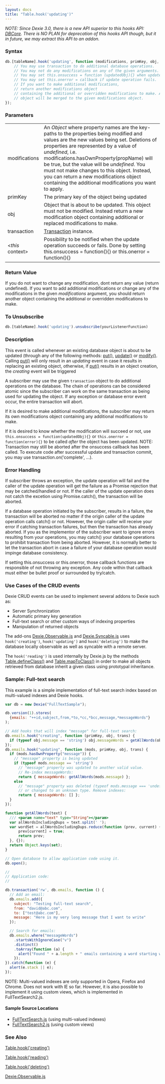 ```yaml
---
layout: docs
title: "Table.hook('updating')"
---
```


*NOTE: Since Dexie 3.0, there is a new API superior to this hooks API: [DBCore](/docs/DBCore/DBCore). There is NO PLAN for deprecation of this hooks API though, but it in future, we may extract this API to an addon.*

### Syntax

```javascript
db.[tableName].hook('updating', function (modifications, primKey, obj, transaction) {
    // You may use transaction to do additional database operations.
    // You may not do any modifications on any of the given arguments.
    // You may set this.onsuccess = function (updatedObj){} when update operation completes.
    // You may set this.onerror = callback if update operation fails.
    // If you want to make additional modifications,
    // return another modifications object
    // containing the additional or overridden modifications to make. Any returned
    // object will be merged to the given modifications object.
});
```

### Parameters
<table>
<tr><td>modifications</td><td>An <i>Object</i> where property names are the key-paths to the properties being modified and values are the new values being set. Deletions of properties are represented by a value of <i>undefined</i>, i.e. modifications.hasOwnProperty(propName) will be true, but the value will be <i>undefined</i>. You must not make changes to this object. Instead, you can return a new modifications object containing the additional modifications you want to apply.</td></tr>
<tr><td>primKey</td><td>The primary key of the object being updated</td></tr>
<tr><td>obj</td><td>Object that is about to be updated. This object must not be modified. Instead return a new modification object containing additional or replaced modifications to make.</td></tr>
<tr><td>transaction</td><td><a href="/docs/Transaction/Transaction">Transaction</a> instance.</td></tr>
<tr><td>&lt;<i>this</i> context&gt;</td><td>Possibility to be notified when the update operation succeeds or fails. Done by setting this.onsuccess = function(){} or this.onerror = function(){}</td></tr>
</table>

### Return Value

If you do not want to change any modification, dont return any value (return undefined). If you want to add additional modifications or change any of the modifications in the given _modifications_ argument, you should return another object containing the additional or overridden modifications to make.

### To Unsubscribe

```javascript
db.[tableName].hook('updating').unsubscribe(yourListenerFunction)
```

### Description

This event is called whenever an existing database object is about to be updated (through any of the following methods: [put()](/docs/Table/Table.put()), [update()](/docs/Table/Table.update()) or [modify()](/docs/Collection/Collection.modify()). Calling [put()](/docs/Table/Table.put()) will only result in an <i>updating</i> event in case it results in replacing an existing object, otherwise, if [put()](/docs/Table/Table.put()) results in an object creation, the _creating_ event will be triggered

A subscriber may use the given `transaction` object to do additional operations on the database. The chain of operations can be considered atomic since the subscriber can work on the same transaction as being used for updating the object. If any exception or database error event occur, the entire transaction will abort.

If it is desired to make additional modifications, the subscriber may return its own modifications object containing any additional modifications to make.

If it is desired to know whether the modification will succeed or not, use `this.onsuccess = function(updatedObj){}` or `this.onerror = function(error){}` to be called _after_ the object has been updated. NOTE: Transaction may still be aborted after the onsuccess callback has been called. To execute code after successful update and transaction commit, you may use transaction.on('complete', ...).

### Error Handling

If subscriber throws an exception, the update operation will fail and the caller of the update operation will get the failure as a Promise rejection that may be catched/handled or not. If the caller of the update operation does not catch the excetion using Promise.catch(), the transaction will be aborted.

If a database operation initiated by the subscriber, results in a failure, the transaction will be aborted no matter if the origin caller of the update operation calls catch() or not. However, the origin caller will receive your error if catching transaction failures, but then the transaction has already aborted. If you as the implementor of the subscriber want to ignore errors resulting from your operations, you may catch() your database operations to prohibit transaction from being aborted. However, it is normally better to let the transaction abort in case a failure of your database operation would impinge database consistency.

If setting this.onsuccess or this.onerror, those callback functions are responsible of not throwing any exception. Any code within that callback must either be bullet proof or surrounded by try/catch.

### Use Cases of the CRUD events

Dexie CRUD events can be used to implement several addons to Dexie such as:
* Server Synchronization
* Automatic primary key generation
* Full-text search or other custom ways of indexing properties
* Manipulation of returned objects

The add-ons [Dexie.Observable.js](/docs/Observable/Dexie.Observable.js) and [Dexie.Syncable.js](/docs/Syncable/Dexie.Syncable.js) uses  `hook('creating')`, `hook('updating')` and `hook('deleting')` to make the database locally observable as well as syncable with a remote server.

The `hook('reading')` is used internally by Dexie.js by the methods [Table.defineClass()](/docs/Table/Table.defineClass()) and [Table.mapToClass()](/docs/Table/Table.mapToClass()) in order to make all objects retrieved from database inherit a given class using prototypal inheritance.

### Sample: Full-text search

This example is a simple implementation of full-text search index based on multi-valued indexes and Dexie hooks.

```javascript
var db = new Dexie("FullTextSample");

db.version(1).stores(
  {emails: "++id,subject,from,*to,*cc,*bcc,message,*messageWords"}
);

// Add hooks that will index "message" for full-text search:
db.emails.hook("creating", function (primKey, obj, trans) {
  if (typeof obj.message == 'string') obj.messageWords = getAllWords(obj.message);
});
db.emails.hook("updating", function (mods, primKey, obj, trans) {
  if (mods.hasOwnProperty("message")) {
    // "message" property is being updated
    if (typeof mods.message == 'string')
      // "message" property was updated to another valid value.
      // Re-index messageWords:
      return { messageWords: getAllWords(mods.message) };
    else
      // "message" property was deleted (typeof mods.message === 'undefined')
      // or changed to an unknown type. Remove indexes:
      return { messageWords: [] };
  }
});

function getAllWords(text) {
  /// <param name="text" type="String"></param>
  var allWordsIncludingDups = text.split(' ');
  var wordSet = allWordsIncludingDups.reduce(function (prev, current) {
      prev[current] = true;
      return prev;
  }, {});
  return Object.keys(set);
}

// Open database to allow application code using it.
db.open();

//
// Application code:
//

db.transaction('rw', db.emails, function () {
  // Add an email:
  db.emails.add({
    subject: "Testing full-text search",
    from: "david@abc.com",
    to: ["test@abc.com"],
    message: "Here is my very long message that I want to write"
  });

  // Search for emails:
  db.emails.where("messageWords")
    .startsWithIgnoreCase("v")
    .distinct()
    .toArray(function (a) {
      alert("Found " + a.length + " emails containing a word starting with 'v'");
    });
}).catch(function (e) {
  alert(e.stack || e);
});
```

NOTE: Multi-valued indexes are only supported in Opera, Firefox and Chrome. Does not work with IE so far.
However, it is also possible to implement it using custom views, which is implemented in FullTextSearch2.js.

#### Sample Source Locations
* [FullTextSearch.js](https://github.com/dfahlander/Dexie.js/blob/master/samples/full-text-search/FullTextSearch.js) (using multi-valued indexes)
* [FullTextSearch2.js](https://github.com/dfahlander/Dexie.js/blob/master/samples/full-text-search/FullTextSearch2.js) (using custom views)

### See Also

[Table.hook('creating')](/docs/Table/Table.hook('creating'))

[Table.hook('reading')](/docs/Table/Table.hook('reading'))

[Table.hook('deleting')](/docs/Table/Table.hook('deleting'))

[Dexie.Observable.js](/docs/Observable/Dexie.Observable.js)
